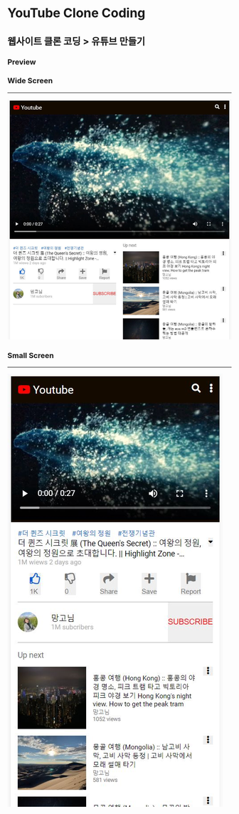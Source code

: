 # YouTube Clone Coding

## 웹사이트 클론 코딩 > 유튜브 만들기

### Preview

### Wide Screen

---

<a href="#"><img src="https://github.com/Min-ji-Lee/Today-I-Learned/blob/master/CSS/YouTube%20Clone%20Coding/image/wide.JPG?raw=true" alt="wide"></a>

### Small Screen

---

<a href="#"><img src="https://github.com/Min-ji-Lee/Today-I-Learned/blob/master/CSS/YouTube%20Clone%20Coding/image/small.JPG?raw=true" alt="small1"></a>
